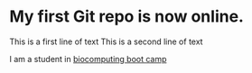 # My first Git repo is now online.

This is a first line of text
This is a second line of text

I am a student in [biocomputing boot camp](http://bioboot.github.io/web-2015/)
